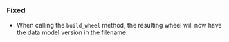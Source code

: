 
### Fixed

- When calling the `build_wheel` method, the resulting wheel will now
have the data model version in the filename.